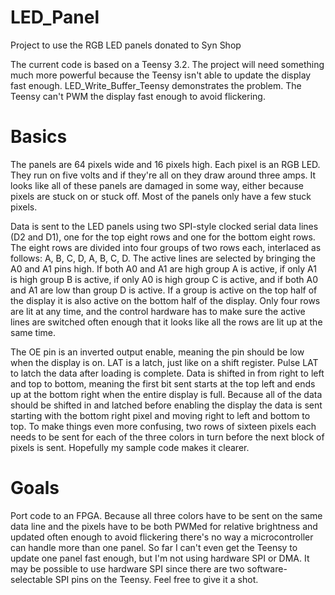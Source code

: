 # LED_Panel

Project to use the RGB LED panels donated to Syn Shop

The current code is based on a Teensy 3.2.  The project will need something much more powerful because the Teensy isn't able to update the display fast enough.  LED_Write_Buffer_Teensy demonstrates the problem.  The Teensy can't PWM the display fast enough to avoid flickering.

# Basics

The panels are 64 pixels wide and 16 pixels high.  Each pixel is an RGB LED.  They run on five volts and if they're all on they draw around three amps.  It looks like all of these panels are damaged in some way, either because pixels are stuck on or stuck off.  Most of the panels only have a few stuck pixels.

Data is sent to the LED panels using two SPI-style clocked serial data lines (D2 and D1), one for the top eight rows and one for the bottom eight rows.  The eight rows are divided into four groups of two rows each, interlaced as follows: A, B, C, D, A, B, C, D.  The active lines are selected by bringing the A0 and A1 pins high.  If both A0 and A1 are high group A is active, if only A1 is high group B is active, if only A0 is high group C is active, and if both A0 and A1 are low than group D is active.  If a group is active on the top half of the display it is also active on the bottom half of the display.  Only four rows are lit at any time, and the control hardware has to make sure the active lines are switched often enough that it looks like all the rows are lit up at the same time.

The OE pin is an inverted output enable, meaning the pin should be low when the display is on.  LAT is a latch, just like on a shift register. Pulse LAT to latch the data after loading is complete. Data is shifted in from right to left and top to bottom, meaning the first bit sent starts at the top left and ends up at the bottom right when the entire display is full.  Because all of the data should be shifted in and latched before enabling the display the data is sent starting with the bottom right pixel and moving right to left and bottom to top.  To make things even more confusing, two rows of sixteen pixels each needs to be sent for each of the three colors in turn before the next block of pixels is sent.  Hopefully my sample code makes it clearer.

# Goals

Port code to an FPGA.  Because all three colors have to be sent on the same data line and the pixels have to be both PWMed for relative brightness and updated often enough to avoid flickering there's no way a microcontroller can handle more than one panel. So far I can't even get the Teensy to update one panel fast enough, but I'm not using hardware SPI or DMA.  It may be possible to use hardware SPI since there are two software-selectable SPI pins on the Teensy.  Feel free to give it a shot.

